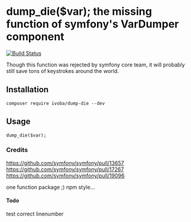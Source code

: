 # dump_die($var); the missing function of symfony's VarDumper component

[![Build Status][ico-travis]][link-travis]

Though this function was rejected by symfony core team, it will probably still save tons of keystrokes around the world.

## Installation

    composer require ivoba/dump-die --dev

## Usage

    dump_die($var);

### Credits

https://github.com/symfony/symfony/pull/13657  
https://github.com/symfony/symfony/pull/17267  
https://github.com/symfony/symfony/pull/19096  

one function package ;) npm style...


#### Todo
test correct linenumber

[ico-travis]: https://img.shields.io/travis/ivoba/dump-die/master.svg?style=flat-square
[link-travis]: https://travis-ci.org/ivoba/dump-die

